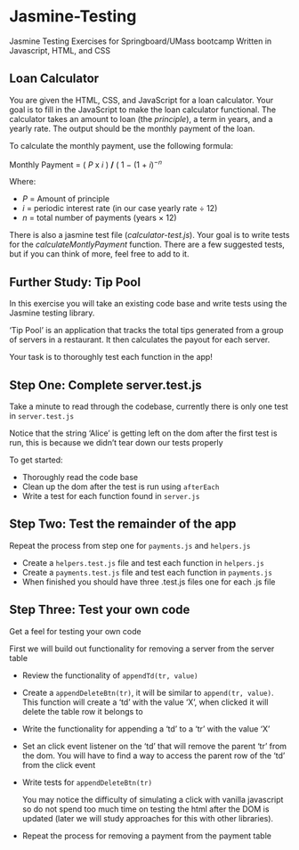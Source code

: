# Jasmine-Testing
Jasmine Testing Exercises for Springboard/UMass bootcamp
Written in Javascript, HTML, and CSS

<h2>Loan Calculator</h2>
<p>You are given the HTML, CSS, and JavaScript for a loan calculator. Your goal
is to fill in the JavaScript to make the loan calculator functional.  The
calculator takes an amount to loan (the <em>principle</em>), a term in years, and a yearly rate.
The output should be the monthly payment of the loan.</p
<p>To calculate the monthly payment, use the following formula:</p>
<div><p>Monthly Payment = ( <i>P</i> x <i>i</i> ) <b>/</b> ( 1 − (1 + <i>i</i>)<sup>−𝑛</sup> </p></div>
<p>Where:</p>
<ul class="simple">
<li><i>P</i> = Amount of principle</li>
<li><i>i</i> = periodic interest rate (in our case yearly rate ÷ 12)</li>
<li><i>n</i> = total number of payments (years × 12)</li>
</ul>
<p>There is also a jasmine test file (<i>calculator-test.js</i>).  Your goal is to write
tests for the <i>calculateMontlyPayment</i> function.  There are a few suggested
tests, but if you can think of more, feel free to add to it.</p>
</div>
<div class="section" id="further-study-tip-pool">
<h2>Further Study: Tip Pool</h2>
<p>In this exercise you will take an existing code base and write tests using the Jasmine testing library.</p>
<p>‘Tip Pool’ is an application that tracks the total tips generated from a group of servers in a restaurant. It then calculates the payout for each server.</p>
<p>Your task is  to thoroughly test each function in the app!</p>
</div>
<div class="section" id="step-one-complete-server-test-js">
<h2>Step One: Complete server.test.js</h2>
<p>Take a minute to read through the codebase, currently there is only one test in <code class="docutils literal notranslate"><span class="pre">server.test.js</span></code></p>
<p>Notice that the string ‘Alice’ is getting left on the dom after the first test is run, this is because we didn’t tear down our tests properly</p>
<p>To get started:</p>
<ul class="simple">
<li>Thoroughly read the code base</li>
<li>Clean up the dom after the test is run using <code class="docutils literal notranslate"><span class="pre">afterEach</span></code></li>
<li>Write a test for each function found in <code class="docutils literal notranslate"><span class="pre">server.js</span></code></li>
</ul>
</div>
<div class="section" id="step-two-test-the-remainder-of-the-app">
<h2>Step Two: Test the remainder of the app</h2>
<p>Repeat the process from step one for <code class="docutils literal notranslate"><span class="pre">payments.js</span></code> and <code class="docutils literal notranslate"><span class="pre">helpers.js</span></code></p>
<ul class="simple">
<li>Create a <code class="docutils literal notranslate"><span class="pre">helpers.test.js</span></code> file and test each function in <code class="docutils literal notranslate"><span class="pre">helpers.js</span></code></li>
<li>Create a <code class="docutils literal notranslate"><span class="pre">payments.test.js</span></code> file and test each function in <code class="docutils literal notranslate"><span class="pre">payments.js</span></code></li>
<li>When finished you should have three .test.js files one for each .js file</li>
</ul>
</div>
<div class="section" id="step-three-test-your-own-code">
<h2>Step Three: Test your own code</h2>
<p>Get a feel for testing your own code</p>
<p>First we will build out functionality for removing a server from the server table</p>
<ul>
<li><p class="first">Review the functionality of <code class="docutils literal notranslate"><span class="pre">appendTd(tr,</span> <span class="pre">value)</span></code></p>
</li>
<li><p class="first">Create a <code class="docutils literal notranslate"><span class="pre">appendDeleteBtn(tr)</span></code>, it will be similar to <code class="docutils literal notranslate"><span class="pre">append(tr,</span> <span class="pre">value)</span></code>. This function will create a ‘td’ with the value ‘X’, when clicked it will delete the table row it belongs to</p>
</li>
<li><p class="first">Write the functionality for appending a ‘td’ to a ‘tr’ with the value ‘X’</p>
</li>
<li><p class="first">Set an click event listener on the ‘td’ that will remove the parent ‘tr’ from the dom. You will have to find a way to access the parent row of the ‘td’ from the click event</p>
</li>
<li><p class="first">Write tests for <code class="docutils literal notranslate"><span class="pre">appendDeleteBtn(tr)</span></code></p>
<p>You may notice the difficulty of simulating a click with vanilla javascript so do not spend too much time on testing the html after the DOM is updated (later we will study approaches for this with other libraries).</p>
</li>
<li><p class="first">Repeat the process for removing a payment from the payment table</p>
</li>
</ul>
</div>
